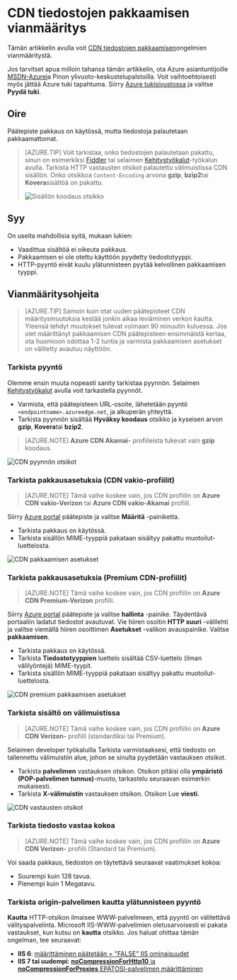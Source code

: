 <properties
    pageTitle="Tiedoston pakkauksen Azure CDN vianmääritys | Microsoft Azure"
    description="Azure CDN tiedostojen pakkaamisen ongelmien vianmääritystä."
    services="cdn"
    documentationCenter=""
    authors="camsoper"
    manager="erikre"
    editor=""/>

<tags
    ms.service="cdn"
    ms.workload="tbd"
    ms.tgt_pltfrm="na"
    ms.devlang="na"
    ms.topic="article"
    ms.date="09/01/2016"
    ms.author="casoper"/>
    
# <a name="troubleshooting-cdn-file-compression"></a>CDN tiedostojen pakkaamisen vianmääritys

Tämän artikkelin avulla voit [CDN tiedostojen pakkaamisen](cdn-improve-performance.md)ongelmien vianmääritystä.

Jos tarvitset apua milloin tahansa tämän artikkelin, ota Azure asiantuntijoille [MSDN-Azure](https://azure.microsoft.com/support/forums/)ja Pinon ylivuoto-keskustelupalstoilla. Voit vaihtoehtoisesti myös jättää Azure tuki tapahtuma. Siirry [Azure tukisivustossa](https://azure.microsoft.com/support/options/) ja valitse **Pyydä tuki**.

## <a name="symptom"></a>Oire

Päätepiste pakkaus on käytössä, mutta tiedostoja palautetaan pakkaamattomat.

>[AZURE.TIP] Voit tarkistaa, onko tiedostojen palautetaan pakattu, sinun on esimerkiksi [Fiddler](http://www.telerik.com/fiddler) tai selaimen [Kehitystyökalut](https://developer.microsoft.com/microsoft-edge/platform/documentation/f12-devtools-guide/)-työkalun avulla.  Tarkista HTTP vastausten otsikot palautettu välimuistissa CDN sisällön.  Onko otsikkoa `Content-Encoding` arvona **gzip**, **bzip2**tai **Kovera**sisältöä on pakattu.
>
>![Sisällön koodaus otsikko](./media/cdn-troubleshoot-compression/cdn-content-header.png)

## <a name="cause"></a>Syy

On useita mahdollisia syitä, mukaan lukien:

- Vaadittua sisältöä ei oikeuta pakkaus.
- Pakkaamisen ei ole otettu käyttöön pyydetty tiedostotyyppi.
- HTTP-pyyntö eivät kuulu ylätunnisteen pyytää kelvollinen pakkaamisen tyyppi.

## <a name="troubleshooting-steps"></a>Vianmääritysohjeita

> [AZURE.TIP] Samoin kuin otat uuden päätepisteet CDN määritysmuutoksia kestää jonkin aikaa leviäminen verkon kautta.  Yleensä tehdyt muutokset tulevat voimaan 90 minuutin kuluessa.  Jos olet määrittänyt pakkaamisen CDN päätepisteen ensimmäistä kertaa, ota huomioon odottaa 1-2 tuntia ja varmista pakkaamisen asetukset on välitetty avautuu näyttöön. 

### <a name="verify-the-request"></a>Tarkista pyyntö

Olemme ensin muuta nopeasti sanity tarkistaa pyynnön.  Selaimen [Kehitystyökalut](https://developer.microsoft.com/microsoft-edge/platform/documentation/f12-devtools-guide/) avulla voit tarkastella pyynnöt.

- Varmista, että päätepisteen URL-osoite, lähetetään pyyntö `<endpointname>.azureedge.net`, ja alkuperän yhteyttä.
- Tarkista pyynnön sisältää **Hyväksy koodaus** otsikko ja kyseisen arvon **gzip**, **Kovera**tai **bzip2**.

> [AZURE.NOTE] **Azure CDN Akamai-** profiileista tukevat vain **gzip** koodaus.

![CDN pyynnön otsikot](./media/cdn-troubleshoot-compression/cdn-request-headers.png)

### <a name="verify-compression-settings-standard-cdn-profile"></a>Tarkista pakkausasetuksia (CDN vakio-profiilit)

> [AZURE.NOTE] Tämä vaihe koskee vain, jos CDN profiilin on **Azure CDN vakio-Verizon** tai **Azure CDN vakio-Akamai** profiili. 

Siirry [Azure portal](https://portal.azure.com) päätepiste ja valitse **Määritä** -painiketta.

- Tarkista pakkaus on käytössä.
- Tarkista sisällön MIME-tyyppiä pakataan sisältyy pakattu muotoilut-luettelosta.

![CDN pakkaamisen asetukset](./media/cdn-troubleshoot-compression/cdn-compression-settings.png)

### <a name="verify-compression-settings-premium-cdn-profile"></a>Tarkista pakkausasetuksia (Premium CDN-profiilit)

> [AZURE.NOTE] Tämä vaihe koskee vain, jos CDN profiilin on **Azure CDN Premium-Verizon** profiili.

Siirry [Azure portal](https://portal.azure.com) päätepiste ja valitse **hallinta** -painike.  Täydentävä portaaliin ladatut tiedostot avautuvat.  Vie hiiren osoitin **HTTP suuri** -välilehti ja valitse viemällä hiiren osoittimen **Asetukset** -valikon avauspainike.  Valitse **pakkaamisen**. 

- Tarkista pakkaus on käytössä.
- Tarkista **Tiedostotyyppien** luettelo sisältää CSV-luettelo (ilman välilyöntejä) MIME-tyypit.
- Tarkista sisällön MIME-tyyppiä pakataan sisältyy pakattu muotoilut-luettelosta.

![CDN premium pakkaamisen asetukset](./media/cdn-troubleshoot-compression/cdn-compression-settings-premium.png)

### <a name="verify-the-content-is-cached"></a>Tarkista sisältö on välimuistissa

> [AZURE.NOTE] Tämä vaihe koskee vain, jos CDN profiilin on **Azure CDN Verizon-** profiili (standardiksi tai Premium).

Selaimen developer työkaluilla Tarkista varmistaaksesi, että tiedosto on tallennettu välimuistiin alue, johon se sinulta pyydetään vastauksen otsikot.

- Tarkista **palvelimen** vastauksen otsikon.  Otsikon pitäisi olla **ympäristö (POP-palvelimen tunnus)**-muoto, tarkastelu seuraavan esimerkin mukaisesti.
- Tarkista **X-välimuistin** vastauksen otsikon.  Otsikon Lue **viesti**.  

![CDN vastausten otsikot](./media/cdn-troubleshoot-compression/cdn-response-headers.png)

### <a name="verify-the-file-meets-the-size-requirements"></a>Tarkista tiedosto vastaa kokoa

> [AZURE.NOTE] Tämä vaihe koskee vain, jos CDN profiilin on **Azure CDN Verizon-** profiili (Standard tai Premium).

Voi saada pakkaus, tiedoston on täytettävä seuraavat vaatimukset kokoa:

- Suurempi kuin 128 tavua.
- Pienempi kuin 1 Megatavu.

### <a name="check-the-request-at-the-origin-server-for-a-via-header"></a>Tarkista origin-palvelimen **kautta** ylätunnisteen pyyntö

**Kautta** HTTP-otsikon ilmaisee WWW-palvelimeen, että pyyntö on välitettävä välityspalvelinta.  Microsoft IIS-WWW-palvelimien oletusarvoisesti ei pakata vastaukset, kun kutsu on **kautta** otsikko.  Jos haluat ohittaa tämän ongelman, tee seuraavat:

- **IIS 6**: [määrittäminen päätetään = "FALSE" IIS ominaisuudet](https://msdn.microsoft.com/library/ms525390.aspx)
- **IIS 7 tai uudempi**: [ **noCompressionForHttp10** ja **noCompressionForProxies** EPÄTOSI-palvelimen määrittäminen](http://www.iis.net/configreference/system.webserver/httpcompression)

